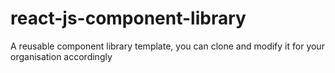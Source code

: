 # react-js-component-library
A reusable component library template, you can clone and modify it for your organisation accordingly
